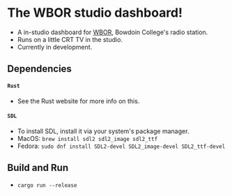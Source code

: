 # The WBOR studio dashboard!

- A in-studio dashboard for [WBOR](https://wbor.org/), Bowdoin College's radio station.
- Runs on a little CRT TV in the studio.
- Currently in development.

## Dependencies

#### `Rust`

- See the Rust website for more info on this.

#### `SDL`

- To install SDL, install it via your system's package manager.
- MacOS: `brew install sdl2 sdl2_image sdl2_ttf`
- Fedora: `sudo dnf install SDL2-devel SDL2_image-devel SDL2_ttf-devel`

## Build and Run

- `cargo run --release`
